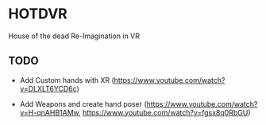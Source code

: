 # HOTDVR
House of the dead Re-Imagination in VR

## TODO
- Add Custom hands with XR (https://www.youtube.com/watch?v=DLXLT6YCD6c)

- Add Weapons and create hand poser (https://www.youtube.com/watch?v=H-qnAHB1AMw, https://www.youtube.com/watch?v=fgsx8q0RbGU)
